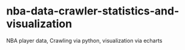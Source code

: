 # nba-data-crawler-statistics-and-visualization
NBA player data, Crawling via python, visualization via echarts

